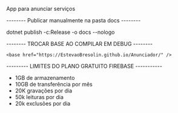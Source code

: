 App para anunciar serviços

-------- Publicar manualmente na pasta docs --------

dotnet publish -c:Release -o docs --nologo

-------- TROCAR BASE AO COMPILAR EM DEBUG --------
    <base href="/" />

    <base href="https://EstevaoBresolin.github.io/Anunciador/" />

--------- LIMITES DO PLANO GRATUITO FIREBASE -----------

- 1GB de armazenamento
- 10GB de transferência por mês
- 20K gravações por dia
- 50k leituras por dia
- 20k exclusões por dia
